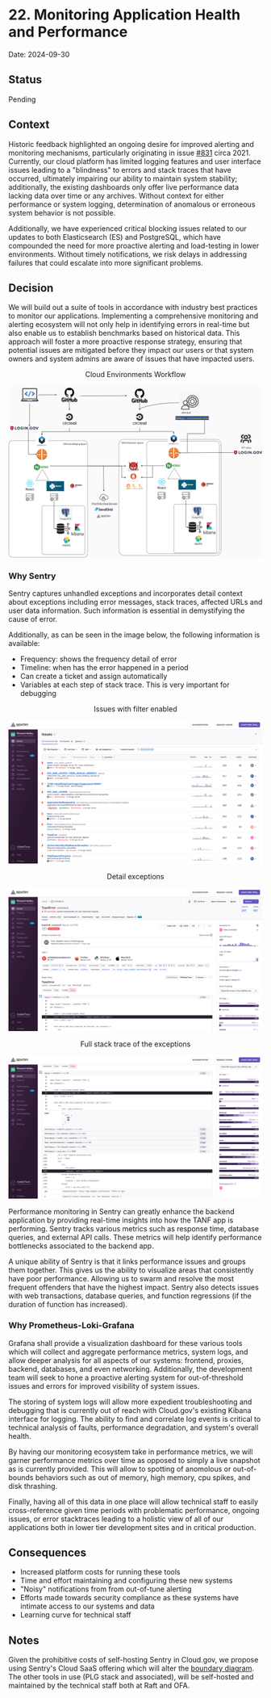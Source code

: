 # 22. Monitoring Application Health and Performance

Date: 2024-09-30

## Status

Pending

## Context
Historic feedback highlighted an ongoing desire for improved alerting and monitoring mechanisms, particularly originating in issue [#831](https://github.com/raft-tech/TANF-app/issues/831) circa 2021. Currently, our cloud platform has limited logging features and user interface issues leading to a "blindness" to errors and stack traces that have occurred, ultimately impairing our ability to maintain system stability; additionally, the existing dashboards only offer live performance data lacking data over time or any archives. Without context for either performance or system logging, determination of anomalous or erroneous system behavior is not possible.

Additionally, we have experienced critical blocking issues related to our updates to both Elasticsearch (ES) and PostgreSQL, which have compounded the need for more proactive alerting and load-testing in lower environments. Without timely notifications, we risk delays in addressing failures that could escalate into more significant problems.


## Decision
We will build out a suite of tools in accordance with industry best practices to monitor our applications. Implementing a comprehensive monitoring and alerting ecosystem will not only help in identifying errors in real-time but also enable us to establish benchmarks based on historical data. This approach will foster a more proactive response strategy, ensuring that potential issues are mitigated before they impact our users or that system owners and system admins are aware of issues that have impacted users.

<p style="text-align:center; margin:0; padding:0;">Cloud Environments Workflow</p>

![Environments](../diagrams/TDP_Environments.png)

### Why Sentry
Sentry captures unhandled exceptions and incorporates detail context about exceptions including error messages, stack traces, affected URLs and user data information. Such information is essential in demystifying the cause of error.

Additionally, as can be seen in the image below, the following information is available:

- Frequency: shows the frequency detail of error
- Timeline: when has the error happened in a period
- Can create a ticket and assign automatically
- Variables at each step of stack trace. This is very important for debugging

<p style="text-align:center; margin:0; padding:0;">Issues with filter enabled</p>

![Issues with filter enabled](../images/sentry/1.%20Issues%20with%20filter%20enabled.png)

<p style="text-align:center; margin:0;padding:0;">Detail exceptions</p>

![Detail exceptions](../images/sentry/3.%20detail%20about%20exception.png)

<p style="text-align:center; margin:0; padding:0;">Full stack trace of the exceptions</p>

![Full stack trace of the exceptions](../images/sentry/4.%20full%20stack%20trace%20of%20the%20exceptions.png)


Performance monitoring in Sentry can greatly enhance the backend application by providing real-time insights into how the TANF app is performing. Sentry tracks various metrics such as response time, database queries, and external API calls. These metrics will help identify performance bottlenecks associated to the backend app.

A unique ability of Sentry is that it links performance issues and groups them together. This gives us the ability to visualize areas that consistently have poor performance. Allowing us to swarm and resolve the most frequent offenders that have the highest impact. Sentry also detects issues with web transactions, database queries, and function regressions (if the duration of function has increased).

### Why Prometheus-Loki-Grafana

Grafana shall provide a visualization dashboard for these various tools which will collect and aggregate performance metrics, system logs, and allow deeper analysis for all aspects of our systems: frontend, proxies, backend, databases, and even networking. Additionally, the development team will seek to hone a proactive alerting system for out-of-threshold issues and errors for improved visibility of system issues.

The storing of system logs will allow more expedient troubleshooting and debugging that is currently out of reach with Cloud.gov's existing Kibana interface for logging. The ability to find and correlate log events is critical to technical analysis of faults, performance degradation, and system's overall health.

By having our monitoring ecosystem take in performance metrics, we will garner performance metrics over time as opposed to simply a live snapshot as is currently provided. This will allow to spotting of anomolous or out-of-bounds behaviors such as out of memory, high memory, cpu spikes, and disk thrashing.

Finally, having all of this data in one place will allow technical staff to easily cross-reference given time periods with problematic performance, ongoing issues, or error stacktraces leading to a holistic view of all of our applications both in lower tier development sites and in critical production.

## Consequences

* Increased platform costs for running these tools
* Time and effort maintaining and configuring these new systems
* "Noisy" notifications from from out-of-tune alerting
* Efforts made towards security compliance as these systems have intimate access to our systems and data
* Learning curve for technical staff

## Notes
Given the prohibitive costs of self-hosting Sentry in Cloud.gov, we propose using Sentry's Cloud SaaS offering which will alter the [boundary diagram](../../Security-Compliance/diagram.png). The other tools in use (PLG stack and associated), will be self-hosted and maintained by the technical staff both at Raft and OFA.